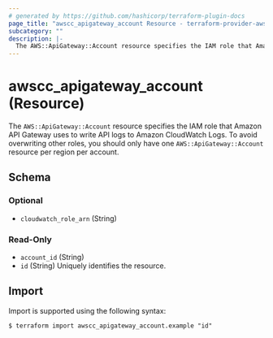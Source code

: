 ```yaml
---
# generated by https://github.com/hashicorp/terraform-plugin-docs
page_title: "awscc_apigateway_account Resource - terraform-provider-awscc"
subcategory: ""
description: |-
  The AWS::ApiGateway::Account resource specifies the IAM role that Amazon API Gateway uses to write API logs to Amazon CloudWatch Logs. To avoid overwriting other roles, you should only have one AWS::ApiGateway::Account resource per region per account.
---
```


# awscc_apigateway_account (Resource)

The ``AWS::ApiGateway::Account`` resource specifies the IAM role that Amazon API Gateway uses to write API logs to Amazon CloudWatch Logs. To avoid overwriting other roles, you should only have one ``AWS::ApiGateway::Account`` resource per region per account.



<!-- schema generated by tfplugindocs -->
## Schema

### Optional

- `cloudwatch_role_arn` (String)

### Read-Only

- `account_id` (String)
- `id` (String) Uniquely identifies the resource.

## Import

Import is supported using the following syntax:

```shell
$ terraform import awscc_apigateway_account.example "id"
```
